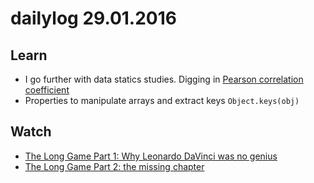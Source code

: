 # dailylog 29.01.2016

## Learn

- I go further with data statics studies. Digging in [Pearson correlation coefficient](https://en.wikipedia.org/wiki/Pearson_product-moment_correlation_coefficient)
- Properties to manipulate arrays and extract keys `Object.keys(obj)` 

## Watch

- [The Long Game Part 1: Why Leonardo DaVinci was no genius](https://www.youtube.com/watch?v=IV6tZEj4yY0)
- [The Long Game Part 2: the missing chapter](https://www.youtube.com/watch?v=r7hraQwMKIw)